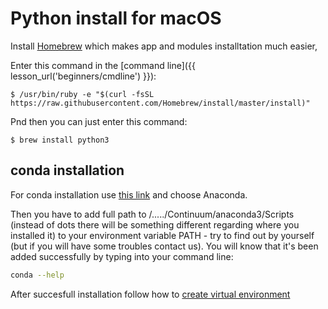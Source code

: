 # Python install for macOS

Install [Homebrew](http://brew.sh) which makes app and modules installtation
much easier,


Enter this command in the [command line]({{ lesson_url('beginners/cmdline') }}):

```console
$ /usr/bin/ruby -e "$(curl -fsSL https://raw.githubusercontent.com/Homebrew/install/master/install)"
```

Pnd then you can just enter this command:

```console
$ brew install python3
```

## conda installation

For conda installation use [this link](https://conda.io/docs/user-guide/install/macos.html)
and choose Anaconda.

Then you have to add full path to /...../Continuum/anaconda3/Scripts (instead of
dots there will be something different regarding where you installed it) to your environment 
variable PATH - try to find out by yourself (but if you will have some troubles contact us).
You will know that it's been added successfully by typing into your command line:

```bash
conda --help
``` 

After succesfull installation follow how to [create virtual environment](https://conda.io/docs/user-guide/tasks/manage-environments.html)


